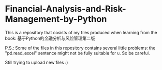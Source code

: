 # Financial-Analysis-and-Risk-Management-by-Python
This is a repository that cosists of my files produced when learning from the book: 基于Python的金融分析与风险管理第二版

P.S.: Some of the files in this repository contains several little problems: the "pd.read_excel" sentence might not be fully suitable for u. So be careful.

Still trying to upload new files :)
